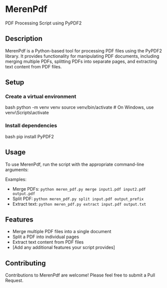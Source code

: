 # MerenPdf
PDF Processing Script using PyPDF2

## Description
MerenPdf is a Python-based tool for processing PDF files using the PyPDF2 library. It provides functionality for manipulating PDF documents, including merging multiple PDFs, splitting PDFs into separate pages, and extracting text content from PDF files.

## Setup

### Create a virtual environment

bash
python -m venv venv
source venv/bin/activate # On Windows, use venv\Scripts\activate


### Install dependencies
bash
pip install PyPDF2



## Usage
To use MerenPdf, run the script with the appropriate command-line arguments:




Examples:
- Merge PDFs: `python meren_pdf.py merge input1.pdf input2.pdf output.pdf`
- Split PDF: `python meren_pdf.py split input.pdf output_prefix`
- Extract text: `python meren_pdf.py extract input.pdf output.txt`

## Features
- Merge multiple PDF files into a single document
- Split a PDF into individual pages
- Extract text content from PDF files
- [Add any additional features your script provides]

## Contributing
Contributions to MerenPdf are welcome! Please feel free to submit a Pull Request.

